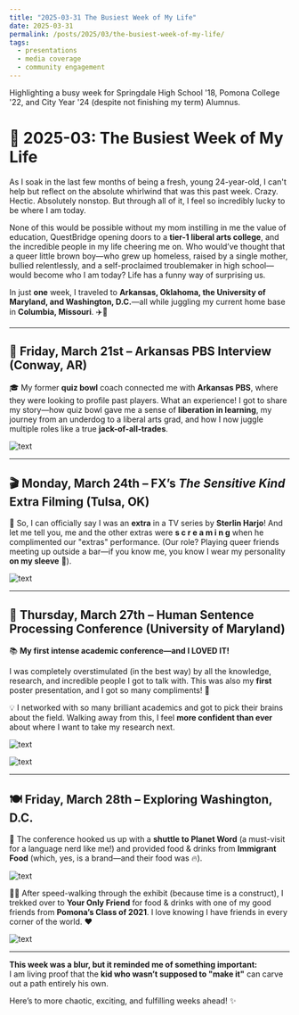 ```yaml
---
title: "2025-03-31 The Busiest Week of My Life"
date: 2025-03-31
permalink: /posts/2025/03/the-busiest-week-of-my-life/
tags:
  - presentations
  - media coverage
  - community engagement
---
```


Highlighting a busy week for Springdale High School '18, Pomona College '22, and City Year '24 (despite not finishing my term) Alumnus. 

# 🚀 2025-03: The Busiest Week of My Life  

As I soak in the last few months of being a fresh, young 24-year-old, I can't help but reflect on the absolute whirlwind that was this past week. Crazy. Hectic. Absolutely nonstop. But through all of it, I feel so incredibly lucky to be where I am today.  

None of this would be possible without my mom instilling in me the value of education, QuestBridge opening doors to a **tier-1 liberal arts college**, and the incredible people in my life cheering me on. Who would’ve thought that a queer little brown boy—who grew up homeless, raised by a single mother, bullied relentlessly, and a self-proclaimed troublemaker in high school—would become who I am today? Life has a funny way of surprising us.  

In just **one** week, I traveled to **Arkansas, Oklahoma, the University of Maryland, and Washington, D.C.**—all while juggling my current home base in **Columbia, Missouri**. ✈️📍  

---  

## 🎤 Friday, March 21st – Arkansas PBS Interview (Conway, AR)  

🎓 My former **quiz bowl** coach connected me with **Arkansas PBS**, where they were looking to profile past players. What an experience! I got to share my story—how quiz bowl gave me a sense of **liberation in learning**, my journey from an underdog to a liberal arts grad, and how I now juggle multiple roles like a true **jack-of-all-trades**.  

![text](/images/2025-03_ArkPBS.png)

---  

## 🎬 Monday, March 24th – FX’s *The Sensitive Kind* Extra Filming (Tulsa, OK)  

🌟 So, I can officially say I was an **extra** in a TV series by **Sterlin Harjo**! And let me tell you, me and the other extras were **s c r e a m i n g** when he complimented our "extras" performance. (Our role? Playing queer friends meeting up outside a bar—if you know me, you know I wear my personality **on my sleeve** 💅).  

![text](/images/2025-03_FXExtra.jpeg)

---  

## 🧠 Thursday, March 27th – Human Sentence Processing Conference (University of Maryland)  

📚 **My first intense academic conference—and I LOVED IT!**  

I was completely overstimulated (in the best way) by all the knowledge, research, and incredible people I got to talk with. This was also my **first** poster presentation, and I got so many compliments! 🎉  

💡 I networked with so many brilliant academics and got to pick their brains about the field. Walking away from this, I feel **more confident than ever** about where I want to take my research next.  

![text](/images/2025-03_HSP1.jpeg)

![text](/images/2025-03_HSP2.jpeg)

---  

## 🍽️ Friday, March 28th – Exploring Washington, D.C.  

🚎 The conference hooked us up with a **shuttle to Planet Word** (a must-visit for a language nerd like me!) and provided food & drinks from **Immigrant Food** (which, yes, is a brand—and their food was 🔥).  

![text](/images/2025-03_PlanetWord.jpeg)

🏃‍♂️ After speed-walking through the exhibit (because time is a construct), I trekked over to **Your Only Friend** for food & drinks with one of my good friends from **Pomona’s Class of 2021**. I love knowing I have friends in every corner of the world. ❤  

![text](/images/2025-03_EmiPet21.JPG)

---  

**This week was a blur, but it reminded me of something important:**  
I am living proof that the **kid who wasn’t supposed to "make it"** can carve out a path entirely his own.  

Here’s to more chaotic, exciting, and fulfilling weeks ahead! ✨
